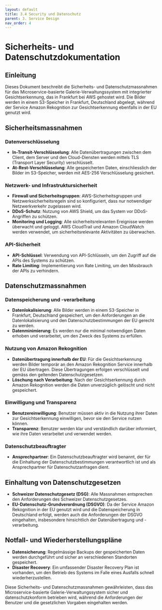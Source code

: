 ```yaml
---
layout: default
title: 3.4 Security und Datenschutz
parent: 3. Service Design
nav_order: 4
---
```

# Sicherheits- und Datenschutzdokumentation

## Einleitung
Dieses Dokument beschreibt die Sicherheits- und Datenschutzmassnahmen für das Microservice-basierte Galerie-Verwaltungssystem mit integrierter Gesichtserkennung, das in Frankfurt bei AWS gehostet wird. Die Bilder werden in einem S3-Speicher in Frankfurt, Deutschland abgelegt, während der Service Amazon Rekognition zur Gesichtserkennung ebenfalls in der EU genutzt wird.

## Sicherheitsmassnahmen

### Datenverschlüsselung
- **In-Transit-Verschlüsselung**: Alle Datenübertragungen zwischen dem Client, dem Server und den Cloud-Diensten werden mittels TLS (Transport Layer Security) verschlüsselt.
- **At-Rest-Verschlüsselung**: Alle gespeicherten Daten, einschliesslich der Bilder im S3-Speicher, werden mit AES-256 Verschlüsselung gesichert.

### Netzwerk- und Infrastruktursicherheit
- **Firewall und Sicherheitsgruppen**: AWS-Sicherheitsgruppen und Netzwerksicherheitsregeln sind so konfiguriert, dass nur notwendiger Netzwerkverkehr zugelassen wird.
- **DDoS-Schutz**: Nutzung von AWS Shield, um das System vor DDoS-Angriffen zu schützen.
- **Monitoring und Logging**: Alle sicherheitsrelevanten Ereignisse werden überwacht und geloggt. AWS CloudTrail und Amazon CloudWatch werden verwendet, um sicherheitsrelevante Aktivitäten zu überwachen.

### API-Sicherheit
- **API-Schlüssel**: Verwendung von API-Schlüsseln, um den Zugriff auf die APIs des Systems zu schützen.
- **Rate Limiting**: Implementierung von Rate Limiting, um den Missbrauch der APIs zu verhindern.

## Datenschutzmassnahmen

### Datenspeicherung und -verarbeitung
- **Datenlokalisierung**: Alle Bilder werden in einem S3-Speicher in Frankfurt, Deutschland gespeichert, um den Anforderungen an die Datenlokalisierung und den Datenschutzbestimmungen der EU gerecht zu werden.
- **Datenminimierung**: Es werden nur die minimal notwendigen Daten erhoben und verarbeitet, um den Zweck des Systems zu erfüllen.

### Nutzung von Amazon Rekognition
- **Datenübertragung innerhalb der EU**: Für die Gesichtserkennung werden Bilder temporär an den Amazon Rekognition Service innerhalb der EU übertragen. Diese Übertragungen erfolgen verschlüsselt und gemäss den geltenden Datenschutzgesetzen.
- **Löschung nach Verarbeitung**: Nach der Gesichtserkennung durch Amazon Rekognition werden die Daten unverzüglich gelöscht und nicht gespeichert.

### Einwilligung und Transparenz
- **Benutzereinwilligung**: Benutzer müssen aktiv in die Nutzung ihrer Daten zur Gesichtserkennung einwilligen, bevor sie den Service nutzen können.
- **Transparenz**: Benutzer werden klar und verständlich darüber informiert, wie ihre Daten verarbeitet und verwendet werden.

### Datenschutzbeauftragter
- **Ansprechpartner**: Ein Datenschutzbeauftragter wird benannt, der für die Einhaltung der Datenschutzbestimmungen verantwortlich ist und als Ansprechpartner für Datenschutzanfragen dient.

## Einhaltung von Datenschutzgesetzen
- **Schweizer Datenschutzgesetz (DSG)**: Alle Massnahmen entsprechen den Anforderungen des Schweizer Datenschutzgesetzes.
- **EU-Datenschutz-Grundverordnung (DSGVO)**: Da der Service Amazon Rekognition in der EU genutzt wird und die Datenspeicherung in Deutschland erfolgt, werden auch die Anforderungen der DSGVO eingehalten, insbesondere hinsichtlich der Datenübertragung und -verarbeitung.

## Notfall- und Wiederherstellungspläne
- **Datensicherung**: Regelmässige Backups der gespeicherten Daten werden durchgeführt und sicher an verschiedenen Standorten gespeichert.
- **Disaster Recovery**: Ein umfassender Disaster Recovery Plan ist vorhanden, um den Betrieb des Systems im Falle eines Ausfalls schnell wiederherzustellen.

Diese Sicherheits- und Datenschutzmassnahmen gewährleisten, dass das Microservice-basierte Galerie-Verwaltungssystem sicher und datenschutzkonform betrieben wird, während die Anforderungen der Benutzer und die gesetzlichen Vorgaben eingehalten werden.